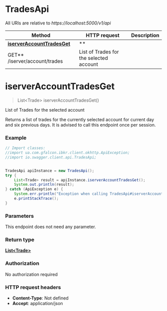 # TradesApi

All URIs are relative to *https://localhost:5000/v1/api*

Method | HTTP request | Description
------------- | ------------- | -------------
[**iserverAccountTradesGet**](TradesApi.md#iserverAccountTradesGet) | **
GET** /iserver/account/trades | List of Trades for the selected account

<a name="iserverAccountTradesGet"></a>

# **iserverAccountTradesGet**

> List&lt;Trade&gt; iserverAccountTradesGet()

List of Trades for the selected account

Returns a list of trades for the currently selected account for current day and six previous days. It is advised to call
this endpoint once per session.

### Example

```java
// Import classes:
//import ua.com.gfalcon.ibkr.client.okhttp.ApiException;
//import io.swagger.client.api.TradesApi;


TradesApi apiInstance = new TradesApi();
try {
    List<Trade> result = apiInstance.iserverAccountTradesGet();
    System.out.println(result);
} catch (ApiException e) {
    System.err.println("Exception when calling TradesApi#iserverAccountTradesGet");
    e.printStackTrace();
}
```

### Parameters

This endpoint does not need any parameter.

### Return type

[**List&lt;Trade&gt;**](Trade.md)

### Authorization

No authorization required

### HTTP request headers

- **Content-Type**: Not defined
- **Accept**: application/json

